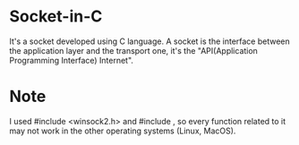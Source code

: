 # Socket-in-C
It's a socket developed using C language. A socket is the interface between the application layer and the transport one, it's the "API(Application Programming Interface) Internet".

# Note
I used #include <winsock2.h> and #include <ws2tcpip> , so every function related to it may not work in the other operating systems (Linux, MacOS).
